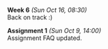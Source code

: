 **Week 6** *(Sun Oct 16, 08:30)*   
Back on track :)

**Assignment 1** *(Sun Oct 9, 14:00)*  
Assignment FAQ updated.